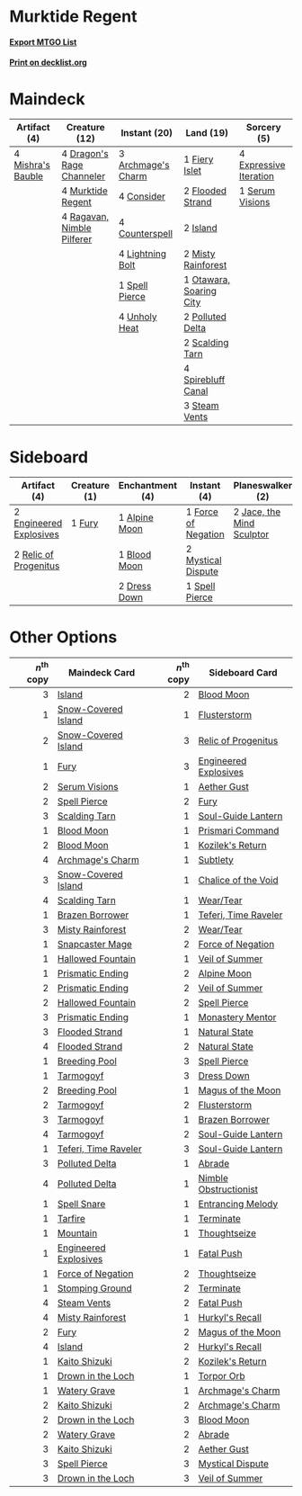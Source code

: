 # Murktide Regent

#### [Export MTGO List](../collection/Murktide%20Regent/Murktide%20Regent.txt)
#### [Print on decklist.org](http://decklist.org/?deckmain=3%09Archmage's%20Charm%0A4%09Consider%0A4%09Counterspell%0A4%09Dragon's%20Rage%20Channeler%0A4%09Expressive%20Iteration%0A1%09Fiery%20Islet%0A2%09Flooded%20Strand%0A2%09Island%0A4%09Lightning%20Bolt%0A4%09Mishra's%20Bauble%0A2%09Misty%20Rainforest%0A4%09Murktide%20Regent%0A1%09Otawara,%20Soaring%20City%0A2%09Polluted%20Delta%0A4%09Ragavan,%20Nimble%20Pilferer%0A2%09Scalding%20Tarn%0A1%09Serum%20Visions%0A1%09Spell%20Pierce%0A4%09Spirebluff%20Canal%0A3%09Steam%20Vents%0A4%09Unholy%20Heat&deckside=1%09Alpine%20Moon%0A1%09Blood%20Moon%0A2%09Dress%20Down%0A2%09Engineered%20Explosives%0A1%09Force%20of%20Negation%0A1%09Fury%0A2%09Jace,%20the%20Mind%20Sculptor%0A2%09Mystical%20Dispute%0A2%09Relic%20of%20Progenitus%0A1%09Spell%20Pierce)
# Maindeck

|                                        Artifact (4)                                        |                                            Creature (12)                                            |                                        Instant (20)                                         |                                            Land (19)                                             |                                           Sorcery (5)                                           |
|--------------------------------------------------------------------------------------------|-----------------------------------------------------------------------------------------------------|---------------------------------------------------------------------------------------------|--------------------------------------------------------------------------------------------------|-------------------------------------------------------------------------------------------------|
|4 [Mishra's Bauble](http://gatherer.wizards.com/Pages/Card/Details.aspx?multiverseid=122122)|4 [Dragon's Rage Channeler](http://gatherer.wizards.com/Pages/Card/Details.aspx?multiverseid=522197) |3 [Archmage's Charm](http://gatherer.wizards.com/Pages/Card/Details.aspx?multiverseid=463989)|1 [Fiery Islet](http://gatherer.wizards.com/Pages/Card/Details.aspx?multiverseid=464187)          |4 [Expressive Iteration](http://gatherer.wizards.com/Pages/Card/Details.aspx?multiverseid=513678)|
|                                                                                            |4 [Murktide Regent](http://gatherer.wizards.com/Pages/Card/Details.aspx?multiverseid=522128)         |4 [Consider](http://gatherer.wizards.com/Pages/Card/Details.aspx?multiverseid=534803)        |2 [Flooded Strand](http://gatherer.wizards.com/Pages/Card/Details.aspx?multiverseid=405098)       |1 [Serum Visions](http://gatherer.wizards.com/Pages/Card/Details.aspx?multiverseid=50145)        |
|                                                                                            |4 [Ragavan, Nimble Pilferer](http://gatherer.wizards.com/Pages/Card/Details.aspx?multiverseid=522214)|4 [Counterspell](http://gatherer.wizards.com/Pages/Card/Details.aspx?multiverseid=699)       |2 [Island](http://gatherer.wizards.com/Pages/Card/Details.aspx?multiverseid=439857)               |                                                                                                 |
|                                                                                            |                                                                                                     |4 [Lightning Bolt](http://gatherer.wizards.com/Pages/Card/Details.aspx?multiverseid=806)     |2 [Misty Rainforest](http://gatherer.wizards.com/Pages/Card/Details.aspx?multiverseid=405102)     |                                                                                                 |
|                                                                                            |                                                                                                     |1 [Spell Pierce](http://gatherer.wizards.com/Pages/Card/Details.aspx?multiverseid=425876)    |1 [Otawara, Soaring City](http://gatherer.wizards.com/Pages/Card/Details.aspx?multiverseid=548584)|                                                                                                 |
|                                                                                            |                                                                                                     |4 [Unholy Heat](http://gatherer.wizards.com/Pages/Card/Details.aspx?multiverseid=522221)     |2 [Polluted Delta](http://gatherer.wizards.com/Pages/Card/Details.aspx?multiverseid=405104)       |                                                                                                 |
|                                                                                            |                                                                                                     |                                                                                             |2 [Scalding Tarn](http://gatherer.wizards.com/Pages/Card/Details.aspx?multiverseid=405107)        |                                                                                                 |
|                                                                                            |                                                                                                     |                                                                                             |4 [Spirebluff Canal](http://gatherer.wizards.com/Pages/Card/Details.aspx?multiverseid=417822)     |                                                                                                 |
|                                                                                            |                                                                                                     |                                                                                             |3 [Steam Vents](http://gatherer.wizards.com/Pages/Card/Details.aspx?multiverseid=405109)          |                                                                                                 |


# Sideboard

|                                          Artifact (4)                                           |                                  Creature (1)                                   |                                    Enchantment (4)                                     |                                         Instant (4)                                          |                                          Planeswalker (2)                                          |
|-------------------------------------------------------------------------------------------------|---------------------------------------------------------------------------------|----------------------------------------------------------------------------------------|----------------------------------------------------------------------------------------------|----------------------------------------------------------------------------------------------------|
|2 [Engineered Explosives](http://gatherer.wizards.com/Pages/Card/Details.aspx?multiverseid=50139)|1 [Fury](http://gatherer.wizards.com/Pages/Card/Details.aspx?multiverseid=522202)|1 [Alpine Moon](http://gatherer.wizards.com/Pages/Card/Details.aspx?multiverseid=447264)|1 [Force of Negation](http://gatherer.wizards.com/Pages/Card/Details.aspx?multiverseid=464001)|2 [Jace, the Mind Sculptor](http://gatherer.wizards.com/Pages/Card/Details.aspx?multiverseid=442051)|
|2 [Relic of Progenitus](http://gatherer.wizards.com/Pages/Card/Details.aspx?multiverseid=174824) |                                                                                 |1 [Blood Moon](http://gatherer.wizards.com/Pages/Card/Details.aspx?multiverseid=45386)  |2 [Mystical Dispute](http://gatherer.wizards.com/Pages/Card/Details.aspx?multiverseid=473020) |                                                                                                    |
|                                                                                                 |                                                                                 |2 [Dress Down](http://gatherer.wizards.com/Pages/Card/Details.aspx?multiverseid=522115) |1 [Spell Pierce](http://gatherer.wizards.com/Pages/Card/Details.aspx?multiverseid=425876)     |                                                                                                    |


# Other Options

|*n*<sup>th</sup> copy|                                         Maindeck Card                                         |*n*<sup>th</sup> copy|                                         Sideboard Card                                         |
|--------------------:|-----------------------------------------------------------------------------------------------|--------------------:|------------------------------------------------------------------------------------------------|
|                    3|[Island](http://gatherer.wizards.com/Pages/Card/Details.aspx?multiverseid=439857)              |                    2|[Blood Moon](http://gatherer.wizards.com/Pages/Card/Details.aspx?multiverseid=45386)            |
|                    1|[Snow-Covered Island](http://gatherer.wizards.com/Pages/Card/Details.aspx?multiverseid=121130) |                    1|[Flusterstorm](http://gatherer.wizards.com/Pages/Card/Details.aspx?multiverseid=228255)         |
|                    2|[Snow-Covered Island](http://gatherer.wizards.com/Pages/Card/Details.aspx?multiverseid=121130) |                    3|[Relic of Progenitus](http://gatherer.wizards.com/Pages/Card/Details.aspx?multiverseid=174824)  |
|                    1|[Fury](http://gatherer.wizards.com/Pages/Card/Details.aspx?multiverseid=522202)                |                    3|[Engineered Explosives](http://gatherer.wizards.com/Pages/Card/Details.aspx?multiverseid=50139) |
|                    2|[Serum Visions](http://gatherer.wizards.com/Pages/Card/Details.aspx?multiverseid=50145)        |                    1|[Aether Gust](http://gatherer.wizards.com/Pages/Card/Details.aspx?multiverseid=466796)          |
|                    2|[Spell Pierce](http://gatherer.wizards.com/Pages/Card/Details.aspx?multiverseid=425876)        |                    2|[Fury](http://gatherer.wizards.com/Pages/Card/Details.aspx?multiverseid=522202)                 |
|                    3|[Scalding Tarn](http://gatherer.wizards.com/Pages/Card/Details.aspx?multiverseid=405107)       |                    1|[Soul-Guide Lantern](http://gatherer.wizards.com/Pages/Card/Details.aspx?multiverseid=476488)   |
|                    1|[Blood Moon](http://gatherer.wizards.com/Pages/Card/Details.aspx?multiverseid=45386)           |                    1|[Prismari Command](http://gatherer.wizards.com/Pages/Card/Details.aspx?multiverseid=513706)     |
|                    2|[Blood Moon](http://gatherer.wizards.com/Pages/Card/Details.aspx?multiverseid=45386)           |                    1|[Kozilek's Return](http://gatherer.wizards.com/Pages/Card/Details.aspx?multiverseid=407608)     |
|                    4|[Archmage's Charm](http://gatherer.wizards.com/Pages/Card/Details.aspx?multiverseid=463989)    |                    1|[Subtlety](http://gatherer.wizards.com/Pages/Card/Details.aspx?multiverseid=522143)             |
|                    3|[Snow-Covered Island](http://gatherer.wizards.com/Pages/Card/Details.aspx?multiverseid=121130) |                    1|[Chalice of the Void](http://gatherer.wizards.com/Pages/Card/Details.aspx?multiverseid=442211)  |
|                    4|[Scalding Tarn](http://gatherer.wizards.com/Pages/Card/Details.aspx?multiverseid=405107)       |                    1|[Wear/Tear](http://gatherer.wizards.com/Pages/Card/Details.aspx?multiverseid=368950)            |
|                    1|[Brazen Borrower](http://gatherer.wizards.com/Pages/Card/Details.aspx?multiverseid=473001)     |                    1|[Teferi, Time Raveler](http://gatherer.wizards.com/Pages/Card/Details.aspx?multiverseid=461148) |
|                    3|[Misty Rainforest](http://gatherer.wizards.com/Pages/Card/Details.aspx?multiverseid=405102)    |                    2|[Wear/Tear](http://gatherer.wizards.com/Pages/Card/Details.aspx?multiverseid=368950)            |
|                    1|[Snapcaster Mage](http://gatherer.wizards.com/Pages/Card/Details.aspx?multiverseid=227676)     |                    2|[Force of Negation](http://gatherer.wizards.com/Pages/Card/Details.aspx?multiverseid=464001)    |
|                    1|[Hallowed Fountain](http://gatherer.wizards.com/Pages/Card/Details.aspx?multiverseid=97071)    |                    1|[Veil of Summer](http://gatherer.wizards.com/Pages/Card/Details.aspx?multiverseid=466952)       |
|                    1|[Prismatic Ending](http://gatherer.wizards.com/Pages/Card/Details.aspx?multiverseid=522101)    |                    2|[Alpine Moon](http://gatherer.wizards.com/Pages/Card/Details.aspx?multiverseid=447264)          |
|                    2|[Prismatic Ending](http://gatherer.wizards.com/Pages/Card/Details.aspx?multiverseid=522101)    |                    2|[Veil of Summer](http://gatherer.wizards.com/Pages/Card/Details.aspx?multiverseid=466952)       |
|                    2|[Hallowed Fountain](http://gatherer.wizards.com/Pages/Card/Details.aspx?multiverseid=97071)    |                    2|[Spell Pierce](http://gatherer.wizards.com/Pages/Card/Details.aspx?multiverseid=425876)         |
|                    3|[Prismatic Ending](http://gatherer.wizards.com/Pages/Card/Details.aspx?multiverseid=522101)    |                    1|[Monastery Mentor](http://gatherer.wizards.com/Pages/Card/Details.aspx?multiverseid=391883)     |
|                    3|[Flooded Strand](http://gatherer.wizards.com/Pages/Card/Details.aspx?multiverseid=405098)      |                    1|[Natural State](http://gatherer.wizards.com/Pages/Card/Details.aspx?multiverseid=407646)        |
|                    4|[Flooded Strand](http://gatherer.wizards.com/Pages/Card/Details.aspx?multiverseid=405098)      |                    2|[Natural State](http://gatherer.wizards.com/Pages/Card/Details.aspx?multiverseid=407646)        |
|                    1|[Breeding Pool](http://gatherer.wizards.com/Pages/Card/Details.aspx?multiverseid=97088)        |                    3|[Spell Pierce](http://gatherer.wizards.com/Pages/Card/Details.aspx?multiverseid=425876)         |
|                    1|[Tarmogoyf](http://gatherer.wizards.com/Pages/Card/Details.aspx?multiverseid=136142)           |                    3|[Dress Down](http://gatherer.wizards.com/Pages/Card/Details.aspx?multiverseid=522115)           |
|                    2|[Breeding Pool](http://gatherer.wizards.com/Pages/Card/Details.aspx?multiverseid=97088)        |                    1|[Magus of the Moon](http://gatherer.wizards.com/Pages/Card/Details.aspx?multiverseid=136152)    |
|                    2|[Tarmogoyf](http://gatherer.wizards.com/Pages/Card/Details.aspx?multiverseid=136142)           |                    2|[Flusterstorm](http://gatherer.wizards.com/Pages/Card/Details.aspx?multiverseid=228255)         |
|                    3|[Tarmogoyf](http://gatherer.wizards.com/Pages/Card/Details.aspx?multiverseid=136142)           |                    1|[Brazen Borrower](http://gatherer.wizards.com/Pages/Card/Details.aspx?multiverseid=473001)      |
|                    4|[Tarmogoyf](http://gatherer.wizards.com/Pages/Card/Details.aspx?multiverseid=136142)           |                    2|[Soul-Guide Lantern](http://gatherer.wizards.com/Pages/Card/Details.aspx?multiverseid=476488)   |
|                    1|[Teferi, Time Raveler](http://gatherer.wizards.com/Pages/Card/Details.aspx?multiverseid=461148)|                    3|[Soul-Guide Lantern](http://gatherer.wizards.com/Pages/Card/Details.aspx?multiverseid=476488)   |
|                    3|[Polluted Delta](http://gatherer.wizards.com/Pages/Card/Details.aspx?multiverseid=405104)      |                    1|[Abrade](http://gatherer.wizards.com/Pages/Card/Details.aspx?multiverseid=430772)               |
|                    4|[Polluted Delta](http://gatherer.wizards.com/Pages/Card/Details.aspx?multiverseid=405104)      |                    1|[Nimble Obstructionist](http://gatherer.wizards.com/Pages/Card/Details.aspx?multiverseid=430729)|
|                    1|[Spell Snare](http://gatherer.wizards.com/Pages/Card/Details.aspx?multiverseid=446100)         |                    1|[Entrancing Melody](http://gatherer.wizards.com/Pages/Card/Details.aspx?multiverseid=435207)    |
|                    1|[Tarfire](http://gatherer.wizards.com/Pages/Card/Details.aspx?multiverseid=157921)             |                    1|[Terminate](http://gatherer.wizards.com/Pages/Card/Details.aspx?multiverseid=176449)            |
|                    1|[Mountain](http://gatherer.wizards.com/Pages/Card/Details.aspx?multiverseid=439859)            |                    1|[Thoughtseize](http://gatherer.wizards.com/Pages/Card/Details.aspx?multiverseid=438676)         |
|                    1|[Engineered Explosives](http://gatherer.wizards.com/Pages/Card/Details.aspx?multiverseid=50139)|                    1|[Fatal Push](http://gatherer.wizards.com/Pages/Card/Details.aspx?multiverseid=423724)           |
|                    1|[Force of Negation](http://gatherer.wizards.com/Pages/Card/Details.aspx?multiverseid=464001)   |                    2|[Thoughtseize](http://gatherer.wizards.com/Pages/Card/Details.aspx?multiverseid=438676)         |
|                    1|[Stomping Ground](http://gatherer.wizards.com/Pages/Card/Details.aspx?multiverseid=405110)     |                    2|[Terminate](http://gatherer.wizards.com/Pages/Card/Details.aspx?multiverseid=176449)            |
|                    4|[Steam Vents](http://gatherer.wizards.com/Pages/Card/Details.aspx?multiverseid=405109)         |                    2|[Fatal Push](http://gatherer.wizards.com/Pages/Card/Details.aspx?multiverseid=423724)           |
|                    4|[Misty Rainforest](http://gatherer.wizards.com/Pages/Card/Details.aspx?multiverseid=405102)    |                    1|[Hurkyl's Recall](http://gatherer.wizards.com/Pages/Card/Details.aspx?multiverseid=135260)      |
|                    2|[Fury](http://gatherer.wizards.com/Pages/Card/Details.aspx?multiverseid=522202)                |                    2|[Magus of the Moon](http://gatherer.wizards.com/Pages/Card/Details.aspx?multiverseid=136152)    |
|                    4|[Island](http://gatherer.wizards.com/Pages/Card/Details.aspx?multiverseid=439857)              |                    2|[Hurkyl's Recall](http://gatherer.wizards.com/Pages/Card/Details.aspx?multiverseid=135260)      |
|                    1|[Kaito Shizuki](http://gatherer.wizards.com/Pages/Card/Details.aspx?multiverseid=548538)       |                    2|[Kozilek's Return](http://gatherer.wizards.com/Pages/Card/Details.aspx?multiverseid=407608)     |
|                    1|[Drown in the Loch](http://gatherer.wizards.com/Pages/Card/Details.aspx?multiverseid=473150)   |                    1|[Torpor Orb](http://gatherer.wizards.com/Pages/Card/Details.aspx?multiverseid=233069)           |
|                    1|[Watery Grave](http://gatherer.wizards.com/Pages/Card/Details.aspx?multiverseid=405114)        |                    1|[Archmage's Charm](http://gatherer.wizards.com/Pages/Card/Details.aspx?multiverseid=463989)     |
|                    2|[Kaito Shizuki](http://gatherer.wizards.com/Pages/Card/Details.aspx?multiverseid=548538)       |                    2|[Archmage's Charm](http://gatherer.wizards.com/Pages/Card/Details.aspx?multiverseid=463989)     |
|                    2|[Drown in the Loch](http://gatherer.wizards.com/Pages/Card/Details.aspx?multiverseid=473150)   |                    3|[Blood Moon](http://gatherer.wizards.com/Pages/Card/Details.aspx?multiverseid=45386)            |
|                    2|[Watery Grave](http://gatherer.wizards.com/Pages/Card/Details.aspx?multiverseid=405114)        |                    2|[Abrade](http://gatherer.wizards.com/Pages/Card/Details.aspx?multiverseid=430772)               |
|                    3|[Kaito Shizuki](http://gatherer.wizards.com/Pages/Card/Details.aspx?multiverseid=548538)       |                    2|[Aether Gust](http://gatherer.wizards.com/Pages/Card/Details.aspx?multiverseid=466796)          |
|                    3|[Spell Pierce](http://gatherer.wizards.com/Pages/Card/Details.aspx?multiverseid=425876)        |                    3|[Mystical Dispute](http://gatherer.wizards.com/Pages/Card/Details.aspx?multiverseid=473020)     |
|                    3|[Drown in the Loch](http://gatherer.wizards.com/Pages/Card/Details.aspx?multiverseid=473150)   |                    3|[Veil of Summer](http://gatherer.wizards.com/Pages/Card/Details.aspx?multiverseid=466952)       |

